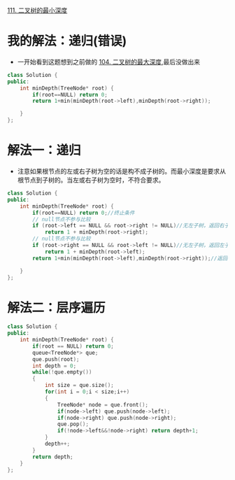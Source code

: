 [111. 二叉树的最小深度](https://leetcode-cn.com/problems/minimum-depth-of-binary-tree/description/)


# 我的解法：递归(错误)
- 一开始看到这题想到之前做的 [104. 二叉树的最大深度](https://leetcode-cn.com/problems/maximum-depth-of-binary-tree/description/),最后没做出来
```C++
class Solution {
public:
    int minDepth(TreeNode* root) {
        if(root==NULL) return 0;
        return 1+min(minDepth(root->left),minDepth(root->right));

    }
};
```

# 解法一：递归
- 注意如果根节点的左或右子树为空的话是构不成子树的。而最小深度是要求从根节点到子树的。当左或右子树为空时，不符合要求。
```C++
class Solution {
public:
    int minDepth(TreeNode* root) {
        if(root==NULL) return 0;//终止条件
        // null节点不参与比较
        if (root->left == NULL && root->right != NULL)//无左子树，返回右子树深度+1 
            return 1 + minDepth(root->right);
        // null节点不参与比较
        if (root->right == NULL && root->left != NULL)//无左子树，返回左子树深度+1 
            return 1 + minDepth(root->left);
        return 1+min(minDepth(root->left),minDepth(root->right));//返回左右子树最小深度+1  

    }
};
```
# 解法二：层序遍历

```c++
class Solution {
public:
    int minDepth(TreeNode* root) {
        if(root == NULL) return 0;
        queue<TreeNode*> que;
        que.push(root);
        int depth = 0;
        while(!que.empty())
        {
            int size = que.size();
            for(int i = 0;i < size;i++)
            {
                TreeNode* node = que.front();
                if(node->left) que.push(node->left);
                if(node->right) que.push(node->right);
                que.pop();
                if(!node->left&&!node->right) return depth+1;
            }
            depth++;
        }
        return depth;
    }
};

```
